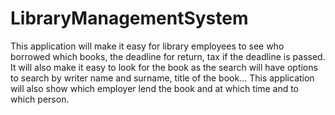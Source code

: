 # LibraryManagementSystem
This application  will make it easy for library employees to see who borrowed which books, the deadline for return, tax if the deadline is passed. It will also make it easy to look for the book as the search will have options to search by writer name and surname, title of the book... This application will also show which employer lend the book and at which time and to which person.
